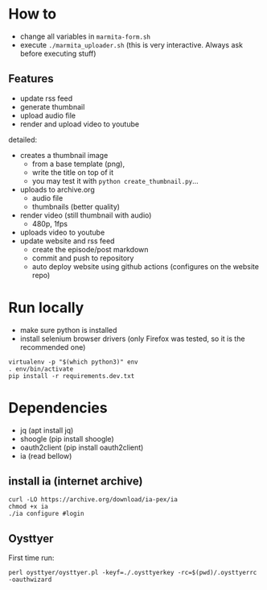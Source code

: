 # How to

- change all variables in `marmita-form.sh`
- execute `./marmita_uploader.sh` (this is very interactive. Always ask before executing stuff)


## Features

- update rss feed
- generate thumbnail
- upload audio file
- render and upload video to youtube

detailed:
- creates a thumbnail image 
  - from a base template (png), 
  - write the title on top of it
  - you may test it with `python create_thumbnail.py`...
- uploads to archive.org
  - audio file
  - thumbnails (better quality)
- render video (still thumbnail with audio)
  - 480p, 1fps
- uploads video to youtube
- update website and rss feed
  - create the episode/post markdown
  - commit and push to repository
  - auto deploy website using github actions (configures on the website repo)

# Run locally

- make sure python is installed
- install selenium browser drivers (only Firefox was tested, so it is the recommended one)

```
virtualenv -p "$(which python3)" env
. env/bin/activate
pip install -r requirements.dev.txt
``` 

# Dependencies

- jq (apt install jq)
- shoogle (pip install shoogle)
- oauth2client (pip install oauth2client)
- ia (read bellow)

## install ia (internet archive)
```
curl -LO https://archive.org/download/ia-pex/ia
chmod +x ia
./ia configure #login
``` 

## Oysttyer

First time run:
```
perl oysttyer/oysttyer.pl -keyf=./.oysttyerkey -rc=$(pwd)/.oysttyerrc -oauthwizard
``` 
